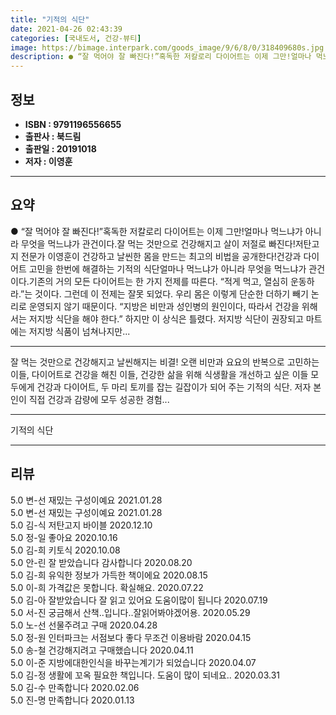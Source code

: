 ```yaml
---
title: "기적의 식단"
date: 2021-04-26 02:43:39
categories: [국내도서, 건강-뷰티]
image: https://bimage.interpark.com/goods_image/9/6/8/0/318409680s.jpg
description: ● “잘 먹어야 잘 빠진다!”혹독한 저칼로리 다이어트는 이제 그만!얼마나 먹느냐가 아니라 무엇을 먹느냐가 관건이다.잘 먹는 것만으로 건강해지고 살이 저절로 빠진다!저탄고지 전문가 이영훈이 건강하고 날씬한 몸을 만드는 최고의 비법을 공개한다!건강과 다이어트 고민을 한번에 해결하는 기적의
---
```


## **정보**

- **ISBN : 9791196556655**
- **출판사 : 북드림**
- **출판일 : 20191018**
- **저자 : 이영훈**

------



## **요약**

●  “잘 먹어야 잘 빠진다!”혹독한 저칼로리 다이어트는 이제 그만!얼마나 먹느냐가 아니라 무엇을 먹느냐가 관건이다.잘 먹는 것만으로 건강해지고 살이 저절로 빠진다!저탄고지 전문가 이영훈이 건강하고 날씬한 몸을 만드는 최고의 비법을 공개한다!건강과 다이어트 고민을 한번에 해결하는 기적의 식단얼마나 먹느냐가 아니라 무엇을 먹느냐가 관건이다.기존의 거의 모든 다이어트는 한 가지 전제를 따른다. “적게 먹고, 열심히 운동하라.”는 것이다. 그런데 이 전제는 잘못 되었다. 우리 몸은 이렇게 단순한 더하기 빼기 논리로 운영되지 않기 때문이다. “지방은 비만과 성인병의 원인이다, 따라서 건강을 위해서는 저지방 식단을 해야 한다.” 하지만 이 상식은 틀렸다. 저지방 식단이 권장되고 마트에는 저지방 식품이 넘쳐나지만...

------

잘 먹는 것만으로 건강해지고 날씬해지는 비결!
오랜 비만과 요요의 반복으로 고민하는 이들, 다이어트로 건강을 해친 이들, 건강한 삶을 위해 식생활을 개선하고 싶은 이들 모두에게 건강과 다이어트, 두 마리 토끼를 잡는 길잡이가 되어 주는 기적의 식단. 저자 본인이 직접 건강과 감량에 모두 성공한 경험... 

------


기적의 식단 

------


## **리뷰** 

5.0 변-선 재밌는 구성이예요 2021.01.28 <br/>5.0 변-선 재밌는 구성이예요 2021.01.28 <br/>5.0 김-식 저탄고지 바이블 2020.12.10 <br/>5.0 정-일 좋아요 2020.10.16 <br/>5.0 김-희 키토식  2020.10.08 <br/>5.0 안-린 잘 받았습니다 감사합니다  2020.08.20 <br/>5.0 김-희 유익한 정보가 가득한 책이에요  2020.08.15 <br/>5.0 이-희 가격값은 못합니다. 확실해요. 2020.07.22 <br/>5.0 김-아 잘받았습니다 
잘 읽고 있어요
도움이많이 됩니다 2020.07.19 <br/>5.0 서-진 궁금해서 산책..입니다..잘읽어봐야겠어용. 2020.05.29 <br/>5.0 노-선 선물주려고 구매 2020.04.28 <br/>5.0 정-원 인터파크는 서점보다 좋다 무조건 이용바람 2020.04.15 <br/>5.0 송-철 건강해지려고 구매했습니다  2020.04.11 <br/>5.0 이-준 지방에대한인식을 바꾸는계기가 되었습니다 2020.04.07 <br/>5.0 김-정 생활에 꼬옥 필요한 책입니다.
도움이 많이 되네요.. 2020.03.31 <br/>5.0 김-수 만족합니다 2020.02.06 <br/>5.0 진-명 만족합니다 2020.01.13 <br/>